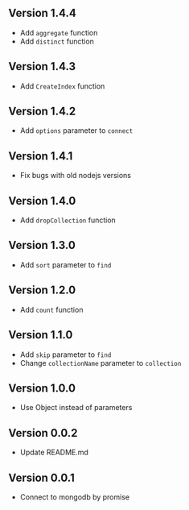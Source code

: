 ## Version 1.4.4
* Add `aggregate` function
* Add `distinct` function

## Version 1.4.3
* Add `CreateIndex` function
## Version 1.4.2
* Add `options` parameter to `connect`
## Version 1.4.1
* Fix bugs with old nodejs versions

## Version 1.4.0
* Add `dropCollection` function

## Version 1.3.0
* Add `sort` parameter to `find`

## Version 1.2.0
* Add `count` function

## Version 1.1.0
* Add `skip` parameter to `find`
* Change `collectionName` parameter to `collection`

## Version 1.0.0
* Use Object instead of parameters

## Version 0.0.2
* Update README.md

## Version 0.0.1
* Connect to mongodb by promise